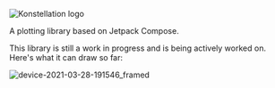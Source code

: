![Konstellation logo](https://user-images.githubusercontent.com/22205373/112414032-b8319500-8cf7-11eb-97d0-720f2f202cde.png)

A plotting library based on Jetpack Compose.

This library is still a work in progress and is being actively worked on. Here's what it can draw so far:

![device-2021-03-28-191546_framed](https://user-images.githubusercontent.com/22205373/112771599-93d8ff80-8ffa-11eb-8375-ebc116ad85bc.png)

